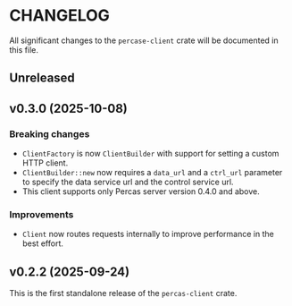 # CHANGELOG

All significant changes to the `percase-client` crate will be documented in this file.

## Unreleased

## v0.3.0 (2025-10-08)

### Breaking changes

* `ClientFactory` is now `ClientBuilder` with support for setting a custom HTTP client.
* `ClientBuilder::new` now requires a `data_url` and a `ctrl_url` parameter to specify the data service url and the control service url.
* This client supports only Percas server version 0.4.0 and above.

### Improvements

* `Client` now routes requests internally to improve performance in the best effort.

## v0.2.2 (2025-09-24)

This is the first standalone release of the `percas-client` crate.
